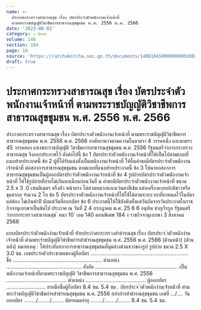 ```yaml
---
name: >-
  ประกาศกระทรวงสาธารณสุข เรื่อง บัตรประจำตัวพนักงานเจ้าหน้าที่
  ตามพระราชบัญญัติวิชาชีพการสาธารณสุขชุมชน พ.ศ. 2556 พ.ศ. 2566
date: '2023-08-03'
category: ง พิเศษ
volume: 140
section: 184
page: 10
source: 'https://ratchakitcha.soc.go.th/documents/140D184S0000000001000.pdf'
draft: true
---
```


# ประกาศกระทรวงสาธารณสุข เรื่อง บัตรประจำตัวพนักงานเจ้าหน้าที่ ตามพระราชบัญญัติวิชาชีพการสาธารณสุขชุมชน พ.ศ. 2556 พ.ศ. 2566

ประกาศกระทรวงสาธารณสุข เรื่อง บัตรประจาตัวพนักงานเจ้าหน้าที่ ตามพระราชบัญญัติวิชาชีพการสาธารณสุขชุมชน พ.ศ. 2556 พ.ศ. 2566 อาศัยอานาจตามความในมาตรา 4 วรรคหนึ่ง และมาตรา 45 วรรคสอง แห่งพระราชบัญญัติ วิชาชีพการสาธารณสุขชุมชน พ.ศ. 2556 รัฐมนตรีว่าการกระทรวงสาธารณสุข จึงออกประกาศไว้ ดังต่อไปนี้ ข้อ 1 บัตรประจำตัวพนักงานเจ้าหน้าที่ให้เป็นไปตามแบบที่แนบท้ายประกาศนี้ ข้อ 2 ผู้ที่ได้รับแต่งตั้งเป็นพนักงานเจ้าหน้าที่ ให้ยื่นคำขอมีบัตรประจำตัวพนักงานเจ้าหน้าที่ ต่อสภาการสาธารณสุขชุมชน ตามแบบที่แนบท้ายประกาศนี้ ข้อ 3 ให้นายกสภาการสาธารณสุขชุมชนเป็นผู้ออกบัตรประจำตัวพนักงานเจ้าหน้าที่ ข้อ 4 รูปถ่ายบัตรประจำตัวพนักงานเจ้าหน้าที่ ให้ใช้รูปถ่ายที่ถ่ายไม่เกินหกเดือนก่อนวันยื่ น คำขอมีบัตรประจำตัวพนักงานเจ้าหน้าที่ ขนาด 2.5 x 3 .0 เซนติเมตร ครึ่งตัว หน้าตรง ไม่สวมหมวกและแว่นตาสีเข้ม แต่งเครื่องแบบปกติขาวหรือชุดสากล จำนวน 2 ใบ ข้อ 5 บัตรประจาตัวพนักงานเจ้าหน้าที่ให้ใช้ได้ตามระยะเวลาที่กาหนดไว้ในบัตร แต่ต้อง ไม่เกินห้าปี นับแต่วันที่ออกบัตร ข้อ 6 ประกาศนี้ให้ใช้บังคับตั้งแต่วันถัดจากวันประกาศในราชกิจจานุเบกษาเป็นต้นไป ประกาศ ณ วันที่ 2 4 กรกฎาคม พ.ศ. 25 6 6 อนุทิน ชาญวีรกูล รัฐมนตรีว่าการกระทรวงสาธารณสุข ้ หนา 10 ่ เลม 140 ตอนพิเศษ 184 ง ราชกิจจานุเบกษา 3 สิงหาคม 2566

แบบบัตรประจําตัวพนักงํานเจ้ําหน้ําที่ ท้ํายประกําศกระทรวงสําธํารณสุข เรื่อง บัตรประจ ําตัวพนักงํานเจ้ําหน้ําที่ ตํามพระรําชบัญญัติวิชําชีพกํารสําธํารณสุขชุมชน พ.ศ. 2556 พ.ศ. 2566 (ด้ํานหน้ํา) (ด้ํานหลัง) หมายเหตุ : ให้ประทับสภาการสาธารณสุขชุมชนที่มุมล่างด้านขวาของรูป รูปถ่าย ขนาด 2.5 X 3.0 ซม. เลขประจำตัวประชาชนของผู้ถือบัตร ................................................................. ชื่อ ........................................................... ตำแหน่ง .................................................. สังกัด ....................................................... เป็นพนักงานเจ้าหน้าที่ตามพระราชบัญญัติ วิชาชีพการสาธารณสุขชุมชน พ.ศ. 2556 ........................................ ตำแหน่ง ........................................ ผู้ออกบัตร .......................... ลายมือชื่อผู้ถือบัตร 8.4 ซม. 5.4 ซม . บัตรประจ ําตัวพนักงํานเจ้ําหน้ําที่ ตํามพระรําชบัญญัติวิชําชีพกํารสําธํารณสุขชุมชน พ.ศ. 2556 สภํากํารสําธํารณสุขชุมชน เลขที่ .../.... วันออกบัตร ......../......../........ บัตรหมดอํายุ ......../......../........ 8.4 ซม. 5.4 ซม.
